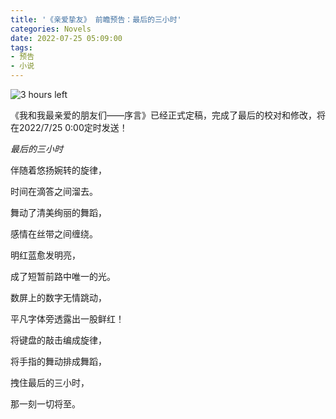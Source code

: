 ```yaml
---
title: '《亲爱挚友》 前瞻预告：最后的三小时'
categories: Novels
date: 2022-07-25 05:09:00
tags:
- 预告
- 小说
---
```

<p><img src="https://cnfiles.xhwork.top:65534/static/img/3hleft.png" alt="3 hours left" ---
title="3 hours left"></p><p>《我和我最亲爱的朋友们——序言》已经正式定稿，完成了最后的校对和修改，将在2022/7/25 0:00定时发送！</p><!--more--><p><em>最后的三小时</em></p><p>伴随着悠扬婉转的旋律，</p><p>时间在滴答之间溜去。</p><p>舞动了清美绚丽的舞蹈，</p><p>感情在丝带之间缠绕。</p><p>明红蓝愈发明亮，</p><p>成了短暂前路中唯一的光。</p><p>数屏上的数字无情跳动，</p><p>平凡字体旁透露出一股鲜红！</p><p>将键盘的敲击编成旋律，</p><p>将手指的舞动排成舞蹈，</p><p>拽住最后的三小时，</p><p>那一刻一切将至。</p>